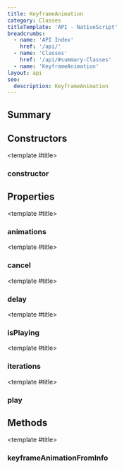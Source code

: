 ```yaml
---
title: KeyframeAnimation
category: Classes
titleTemplate: 'API - NativeScript'
breadcrumbs:
  - name: 'API Index'
    href: '/api/'
  - name: 'Classes'
    href: '/api/#summary-Classes'
  - name: 'KeyframeAnimation'
layout: api
seo:
  description: KeyframeAnimation
---
```


<!-- This page is auto generated, do not edit manually. -->
<!-- Run "yarn generate:api-docs" to regenerate -->

<script setup lang="ts">
  import { provide } from "vue";
  import API_DATA from "./KeyframeAnimation.data.json";
  
  provide('API_DATA', API_DATA);
</script>

<APIRefHierarchy v-once />

## <Heading ignore>Summary</Heading>

<APIRefSummary v-once />

## Constructors

<div class="">

<APIRef for="7442" v-once>

<template #title>

### constructor

</template>

</APIRef>

</div>

## Properties

<div class="">

<APIRef for="7444" v-once>

<template #title>

### animations

</template>

</APIRef>

</div>

<div class="isPublic">

<APIRef for="7452" v-once>

<template #title>

### cancel

</template>

</APIRef>

</div>

<div class="">

<APIRef for="7445" v-once>

<template #title>

### delay

</template>

</APIRef>

</div>

<div class="">

<APIRef for="7447" v-once>

<template #title>

### isPlaying

</template>

</APIRef>

</div>

<div class="">

<APIRef for="7446" v-once>

<template #title>

### iterations

</template>

</APIRef>

</div>

<div class="isPublic">

<APIRef for="7448" v-once>

<template #title>

### play

</template>

</APIRef>

</div>

## Methods

<div class="isPublic isStatic">

<APIRef for="7439" v-once>

<template #title>

### keyframeAnimationFromInfo

</template>

</APIRef>

</div>
